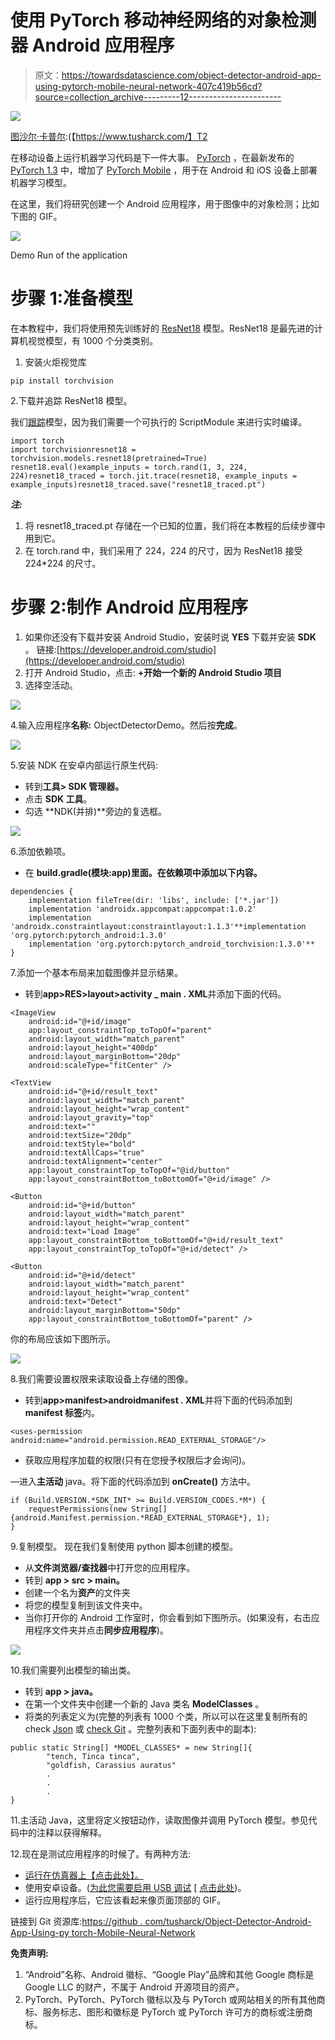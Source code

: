 # 使用 PyTorch 移动神经网络的对象检测器 Android 应用程序

> 原文：<https://towardsdatascience.com/object-detector-android-app-using-pytorch-mobile-neural-network-407c419b56cd?source=collection_archive---------12----------------------->

![](img/2a1bd06c6ffd9ab19135a95f453a272c.png)

[图沙尔·卡普尔](https://www.tusharck.com/):(【https://www.tusharck.com/】T2

在移动设备上运行机器学习代码是下一件大事。 [PyTorch](https://pytorch.org/) ，在最新发布的 [PyTorch 1.3](https://pytorch.org/blog/pytorch-1-dot-3-adds-mobile-privacy-quantization-and-named-tensors/) 中，增加了 [PyTorch Mobile](https://pytorch.org/mobile/home/) ，用于在 Android 和 iOS 设备上部署机器学习模型。

在这里，我们将研究创建一个 Android 应用程序，用于图像中的对象检测；比如下图的 GIF。

![](img/8c1b9bcaa21246ac4d6aa9c07e325e32.png)

Demo Run of the application

# 步骤 1:准备模型

在本教程中，我们将使用预先训练好的 [ResNet18](https://arxiv.org/abs/1512.03385) 模型。ResNet18 是最先进的计算机视觉模型，有 1000 个分类类别。

1.  安装火炬视觉库

```
pip install torchvision
```

2.下载并追踪 ResNet18 模型。

我们[跟踪](https://pytorch.org/docs/stable/jit.html#torch.jit.trace)模型，因为我们需要一个可执行的 ScriptModule 来进行实时编译。

```
import torch
import torchvisionresnet18 = torchvision.models.resnet18(pretrained=True)
resnet18.eval()example_inputs = torch.rand(1, 3, 224, 224)resnet18_traced = torch.jit.trace(resnet18, example_inputs = example_inputs)resnet18_traced.save("resnet18_traced.pt")
```

***注:***

1.  将 resnet18_traced.pt 存储在一个已知的位置，我们将在本教程的后续步骤中用到它。
2.  在 torch.rand 中，我们采用了 224，224 的尺寸，因为 ResNet18 接受 224*224 的尺寸。

# 步骤 2:制作 Android 应用程序

1.  如果你还没有下载并安装 Android Studio，安装时说 **YES** 下载并安装 **SDK** 。
    链接:[https://developer.android.com/studio](https://developer.android.com/studio)
2.  打开 Android Studio，点击:
    **+开始一个新的 Android Studio 项目**
3.  选择空活动。

![](img/a08840ae5b5c928c642b84662d38f403.png)

4.输入应用程序**名称:** ObjectDetectorDemo。然后按**完成**。

![](img/f6715fc908e07406b930d94c207cd402.png)

5.安装 NDK 在安卓内部运行原生代码:

*   转到**工具> SDK 管理器。**
*   点击 **SDK 工具**。
*   勾选 **NDK(并排)**旁边的复选框。

![](img/65ea7cf137b78ae620c1da26e746d18e.png)

6.添加依赖项。

*   在 **build.gradle(模块:app)里面。在依赖项中添加以下内容。**

```
dependencies {
    implementation fileTree(dir: 'libs', include: ['*.jar'])
    implementation 'androidx.appcompat:appcompat:1.0.2'
    implementation 'androidx.constraintlayout:constraintlayout:1.1.3'**implementation 'org.pytorch:pytorch_android:1.3.0'
    implementation 'org.pytorch:pytorch_android_torchvision:1.3.0'**
}
```

7.添加一个基本布局来加载图像并显示结果。

*   转到**app>RES>layout>activity _ main . XML**并添加下面的代码。

```
<ImageView
    android:id="@+id/image"
    app:layout_constraintTop_toTopOf="parent"
    android:layout_width="match_parent"
    android:layout_height="400dp"
    android:layout_marginBottom="20dp"
    android:scaleType="fitCenter" />

<TextView
    android:id="@+id/result_text"
    android:layout_width="match_parent"
    android:layout_height="wrap_content"
    android:layout_gravity="top"
    android:text=""
    android:textSize="20dp"
    android:textStyle="bold"
    android:textAllCaps="true"
    android:textAlignment="center"
    app:layout_constraintTop_toTopOf="@id/button"
    app:layout_constraintBottom_toBottomOf="@+id/image" />

<Button
    android:id="@+id/button"
    android:layout_width="match_parent"
    android:layout_height="wrap_content"
    android:text="Load Image"
    app:layout_constraintBottom_toBottomOf="@+id/result_text"
    app:layout_constraintTop_toTopOf="@+id/detect" />

<Button
    android:id="@+id/detect"
    android:layout_width="match_parent"
    android:layout_height="wrap_content"
    android:text="Detect"
    android:layout_marginBottom="50dp"
    app:layout_constraintBottom_toBottomOf="parent" />
```

你的布局应该如下图所示。

![](img/cc1032a91e171b29c7b9a380dc3e8ffd.png)

8.我们需要设置权限来读取设备上存储的图像。

*   转到**app>manifest>androidmanifest . XML**并将下面的代码添加到 **manifest 标签**内。

```
<uses-permission android:name="android.permission.READ_EXTERNAL_STORAGE"/>
```

*   获取应用程序加载的权限(只有在您授予权限后才会询问)。

—进入**主活动** java。将下面的代码添加到 **onCreate()** 方法中。

```
if (Build.VERSION.*SDK_INT* >= Build.VERSION_CODES.*M*) {
    requestPermissions(new String[]  {android.Manifest.permission.*READ_EXTERNAL_STORAGE*}, 1);
}
```

9.复制模型。
现在我们复制使用 python 脚本创建的模型。

*   从**文件浏览器/查找器**中打开您的应用程序。
*   转到 **app > src > main。**
*   创建一个名为**资产**的文件夹
*   将您的模型复制到该文件夹中。
*   当你打开你的 Android 工作室时，你会看到如下图所示。(如果没有，右击应用程序文件夹并点击**同步应用程序**)。

![](img/cdb2dbaa92fd8965c299c6982a351b75.png)

10.我们需要列出模型的输出类。

*   转到 **app > java。**
*   在第一个文件夹中创建一个新的 Java 类名 **ModelClasses** 。
*   将类的列表定义为(完整的列表有 1000 个类，所以可以在这里复制所有的 check [Json](https://s3.amazonaws.com/outcome-blog/imagenet/labels.json) 或 [check Git](https://github.com/tusharck/Object-Detector-Android-App-Using-PyTorch-Mobile-Neural-Network/blob/master/ObjectDetectorDemo/app/src/main/java/com/tckmpsi/objectdetectordemo/ModelClasses.java) 。完整列表和下面列表中的副本):

```
public static String[] *MODEL_CLASSES* = new String[]{
        "tench, Tinca tinca",
        "goldfish, Carassius auratus"
        .
        .
        .
}
```

11.主活动 Java，这里将定义按钮动作，读取图像并调用 PyTorch 模型。参见代码中的注释以获得解释。

12.现在是测试应用程序的时候了。有两种方法:

*   [运行在仿真器上【点击此处】。](https://developer.android.com/studio/run/emulator)
*   使用安卓设备。([为此您需要启用 USB 调试](https://developer.android.com/studio/debug/dev-options) [ [点击此处](https://developer.android.com/studio/run/emulator))。
*   运行应用程序后，它应该看起来像页面顶部的 GIF。

链接到 Git 资源库:[https://github . com/tusharck/Object-Detector-Android-App-Using-py torch-Mobile-Neural-Network](https://github.com/tusharck/Object-Detector-Android-App-Using-PyTorch-Mobile-Neural-Network)

**免责声明:**

1.  “Android”名称、Android 徽标、“Google Play”品牌和其他 Google 商标是 Google LLC 的财产，不属于 Android 开源项目的资产。
2.  PyTorch、PyTorch、PyTorch 徽标以及与 PyTorch 或网站相关的所有其他商标、服务标志、图形和徽标是 PyTorch 或 PyTorch 许可方的商标或注册商标。